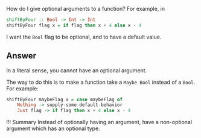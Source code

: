 How do I give optional arguments to a function? For example, in

```hs
shiftByFour :: Bool -> Int -> Int
shiftByFour flag x = if flag then x + 4 else x - 4
```

I want the `Bool` flag to be optional, and to have a default value.

## Answer

In a literal sense, you cannot have an optional argument. 

The way to do this is to make a function take a `Maybe Bool` instead of a `Bool`. For example:

```hs
shiftByFour maybeFlag x = case maybeFlag of 
    Nothing -> supply-some-default-behavior
    Just flag -> if flag then x + 4 else x - 4
```

!!! Summary
    Instead of optionally having an argument, have a non-optional argument which has an optional type.

